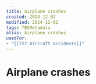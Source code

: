 ```yaml
---
title: Airplane crashes
created: 2024-12-02
modified: 2024-12-02
tags: TBSMetadata
alias: Airplane crashes
usedFor:
- "[[727 Aircraft accidents]]"
---
```

# Airplane crashes
